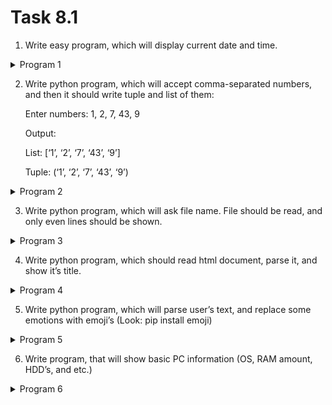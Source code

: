 # Task 8.1

1. Write easy program, which will display current date and time.


<details>
  <summary>Program 1</summary>
  
  ```python
from datetime import datetime
print(datetime.now())
  ```
  
</details>
   

2. Write python program, which will accept comma-separated numbers, and then it should write tuple and list of them:
 
    Enter numbers: 1, 2, 7, 43, 9
 
    Output:

    List: [‘1’, ‘2’, ‘7’, ‘43’, ‘9’]
 
    Tuple: (‘1’, ‘2’, ‘7’, ‘43’, ‘9’)

<details>
  <summary>Program 2</summary>
  
  ```python
inList=input("Enter numbers:").split(',')
mylist=[int(x) for x in inList]
Tuple=tuple(mylist)
print("List:",mylist)
print(Tuple)
  ```
  
</details>

3. Write python program, which will ask file name. File should be read, and only even
lines should be shown.

<details>
  <summary>Program 3</summary>
  
  ```python
namefile=input("Please enter the file name: ")
filee=open(namefile,'r')
i=1
for line in filee:
    if i % 2 == 0 :
        print(line)
    i += 1

  ```
  
</details>


4. Write python program, which should read html document, parse it, and show it’s
title.

<details>
  <summary>Program 4</summary>
  
  ```python
from bs4 import BeautifulSoup

html = open('index.html')
soup = BeautifulSoup( html, 'html.parser')
print("Title of html document:",soup.find("title").get_text())

  ```
  
</details>


5. Write python program, which will parse user’s text, and replace some emotions with
emoji’s (Look: pip install emoji)

<details>
  <summary>Program 5</summary>
  
  ```python
import emoji

text=input("write text:")
print(emoji.emojize(text))
  ```
  
</details>


6. Write program, that will show basic PC information (OS, RAM amount, HDD’s, and
etc.)

<details>
  <summary>Program 6</summary>
  
  ```python
import platform
import psutil
import cpuinfo
import GPUtil

def gb(a):
    return a/1024**3
# ---OS info---
print("-----OS info-----\n")
pl=platform.uname()
print("System: "+pl.system)
print("Node name: "+pl.node)
print("Release: "+pl.release)
print("Versiion: "+pl.version)
print("Machine: "+pl.machine)
# ---CPU info---
print("\n-----CPU info-----\n")
print("Model CPU: ", cpuinfo.get_cpu_info()['brand_raw'])
print("Base speed: ", psutil.cpu_freq().max , "Mhz")
print("CPU cores: ", psutil.cpu_count(logical=False))
print("Logical cores: ", psutil.cpu_count(logical=True),"\n")
# ---RAM info---
print("\n-----RAM info-----\n")
print("Total RAM: ", round(gb(psutil.virtual_memory().total),1),"GB")
print("Used RAM: ",round(gb(psutil.virtual_memory().used),1),"GB")
print("Free RAM: ",round(gb(psutil.virtual_memory().free),1),"GB")
# ---GPU info---
print("\n-----GPU info-----\n")
gpus = GPUtil.getGPUs()
for gpu in gpus:
    gpu_name = gpu.name
    gpu_load = f"{gpu.load*100}%"
    gpu_total_memory = f"{gpu.memoryTotal}MB"
    gpu_temperature = f"{gpu.temperature} °C"
print("Model GPU: ", gpu_name)
print("GPU memory: ", gpu_total_memory)
print("GPU temperature: ", gpu_temperature)
print("GPU load: ", gpu_load)
# ---Disk info---
print("\n-----Disk info-----\n")
partitions = psutil.disk_partitions()
for partition in partitions:
    print("-Device: ",partition.device,)
    partition_usage = psutil.disk_usage(partition.mountpoint)
    print(f"  Total Size: {round(gb(partition_usage.total),1)}GB")
    print(f"  Used: {round(gb(partition_usage.used),1)}GB")
    print(f"  Free: {round(gb(partition_usage.free),1)}GB")
    print(f"  Percentage: {partition_usage.percent}%")
  ```
  
</details>
